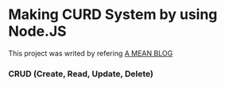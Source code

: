 # Making CURD System by using Node.JS

This project was writed by refering [A MEAN BLOG](https://www.a-mean-blog.com/ko/blog/Node-JS-%EC%B2%AB%EA%B1%B8%EC%9D%8C/%EA%B2%8C%EC%8B%9C%ED%8C%90-%EB%A7%8C%EB%93%A4%EA%B8%B0)

### CRUD (Create, Read, Update, Delete)
